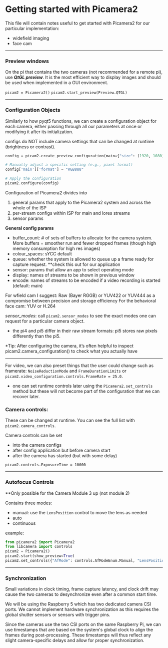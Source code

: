 # Getting started with Picamera2

This file will contain notes useful to get started with Picamera2 for our particular implementation: 
- widefield imaging
- face cam

***
### Preview windows
On the pi that contains the two cameras (not recommended for a remote pi), use ***QtGL preview***.
It is the most efficient way to display images and should be used when implemented in a GUI environment.

`picam2 = Picamera2()`
`picam2.start_preview(Preview.QTGL)`

***
### Configuration Objects
Similarly to how pyqt5 functions, we can create a configuration object for each camera, either passing through all our parameters at once or modifying it after its initialization. 

configs do NOT include camera settings that can be changed at runtime (brightness or contrast). 

```python
config = picam2.create_preview_configuration(main={"size": (1920, 1080)})

# Manually adjust a specific setting (e.g., pixel format)
config['main']['format'] = "RGB888"

# Apply the configuration
picam2.configure(config)
```

Configuration of Picamera2 divides into 
1. general params that apply to the Picamera2 system and across the whole of the ISP
2. per-stream configs within ISP for main and lores streams
3. sensor params

**General config params**
- buffer_count: # of sets of buffers to allocate for the camera system. More buffers = smoother run and fewer dropped frames (though high memory consumption for high res images)
- colour_spaces: sYCC default 
- queue: whether the system is allowed to queue up a frame ready for capture request. **check this out for our application
- sensor: params that allow an app to select operating mode
- display: names of streams to be shown in previous window
- encode: names of streams to be encoded if a video recording is started (default: main)

For wfield cam I suggest: Raw (Bayer RGGB) or YUV422 or YUV444 as a compromise between precision and storage efficiency
For the behavioral face cam: YUV or H.264

*sensor_modes*: call `picam2.sensor_modes` to see the exact modes one can request for a particular camera object. 
- the pi4 and pi5 differ in their raw stream formats: pi5 stores raw pixels differently than the pi5.

*Tip: After configuring the camera, it’s often helpful to inspect picam2.camera_configuration() to check what you actually have

***
For video, we can also preset things that the user could change such as framerate:
`NoiseReductionMode` and `FrameDurationLimits` or `picam2.video_configuration.controls.FrameRate = 25.0`. 
- one can set runtime controls later using the  `Picamera2.set_controls` method but these will not become part of the configuration that we can recover later.

### Camera controls: 
These can be changed at runtime. 
You can see the full list with `picam2.camera_controls`. 

Camera controls can be set
- into the camera configs
- after config application but before camera start
- after the camera has started (but with some delay)

`picam2.controls.ExposureTime = 10000` 

***
### Autofocus Controls 
**Only possible for the Camera Module 3 up (not module 2) 

Contains three modes:
- manual: use the `LensPosition` control to move the lens as needed
- auto
- continuous

example:
```python
from picamera2 import Picamera2
from libcamera import controls
picam2 = Picamera2()
picam2.start(show_preview=True)
picam2.set_controls({"AfMode": controls.AfModeEnum.Manual, "LensPosition": 0.0})
```

***
### Synchronization
Small variations in clock timing, frame capture latency, and clock drift 
may cause the two cameras to desynchronize even after a common start time.

We will be using the Raspberry 5 which has two dedicated camera CSI ports. 
We cannot implement hardware synchronization as this requires the global shutter sensors or sensors with trigger pins. 

Since the cameras use the two CSI ports on the same Raspberry Pi, we can use timestamps that are based on the system's global clock to align the frames during post-processing. These timestamps will thus reflect any slight camera-specific delays and allow for proper synchronization. 
